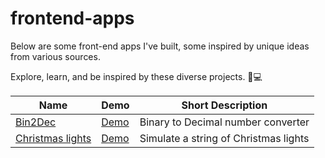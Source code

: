 # frontend-apps

Below are some front-end apps I've built, some inspired by unique ideas from various sources.

Explore, learn, and be inspired by these diverse projects. 🚀💻

| Name | Demo | Short Description |
| ------------- | ------------- |------------- |
| [Bin2Dec](https://github.com/hunterbiu1205/Bin2dec) | [Demo ](https://4q5lqd-3000.csb.app/) |Binary to Decimal number converter | 
| [Christmas lights](https://github.com/hunterbiu1205/Christmas-lights) | [Demo ](https://m7qv6t-1234.csb.app/) |Simulate a string of Christmas lights | 


